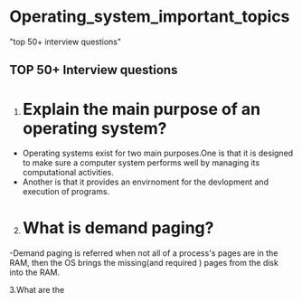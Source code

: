 # Operating_system_important_topics
"top 50+ interview questions"


## TOP 50+ Interview questions

1. # Explain the main purpose of an operating system?
  - Operating systems exist for two main purposes.One is that it is designed to make sure a computer system performs well by managing its computational activities.
  - Another is that it provides an envirnoment for the devlopment and execution of programs.


2. # What is demand paging?
  -Demand paging is referred when not all of a process's pages are in the RAM, then the OS brings the missing(and required ) pages from the disk into the RAM.
  
3.What are the 
